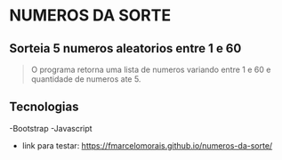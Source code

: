 # NUMEROS DA SORTE

## Sorteia 5 numeros aleatorios entre 1 e 60

> O programa retorna uma lista de numeros variando entre 1 e 60
> e quantidade de numeros ate 5.

## Tecnologias
-Bootstrap
-Javascript

- link para testar: https://fmarcelomorais.github.io/numeros-da-sorte/

